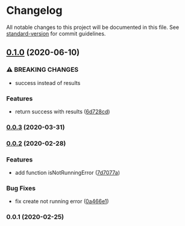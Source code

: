 # Changelog

All notable changes to this project will be documented in this file. See [standard-version](https://github.com/conventional-changelog/standard-version) for commit guidelines.

## [0.1.0](https://github.com/Krivega/sequent-promises/compare/v0.0.3...v0.1.0) (2020-06-10)

### ⚠ BREAKING CHANGES

- success instead of results

### Features

- return success with results ([6d728cd](https://github.com/Krivega/sequent-promises/commit/6d728cd78026f3b687f9858a885742ade27ffb87))

### [0.0.3](https://github.com/Krivega/sequent-promises/compare/v0.0.2...v0.0.3) (2020-03-31)

### [0.0.2](https://github.com/Krivega/sequent-promises/compare/v0.0.1...v0.0.2) (2020-02-28)

### Features

- add function isNotRunningError ([7d7077a](https://github.com/Krivega/sequent-promises/commit/7d7077a0adeb66606227df7f20f30eda17a47c08))

### Bug Fixes

- fix create not running error ([0a466e1](https://github.com/Krivega/sequent-promises/commit/0a466e1e4c3e2d17a3e3d2ef8e0f1ab8b519758a))

### 0.0.1 (2020-02-25)

